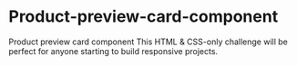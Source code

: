 # Product-preview-card-component
Product preview card component This HTML &amp; CSS-only challenge will be perfect for anyone starting to build responsive projects.
